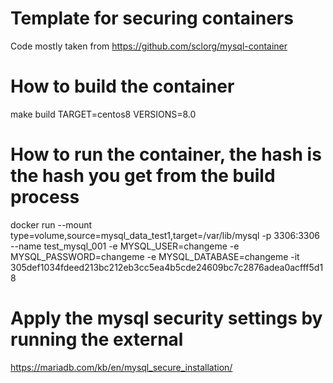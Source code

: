 # Template for securing containers

Code mostly taken from
https://github.com/sclorg/mysql-container


# How to build the container
make build TARGET=centos8 VERSIONS=8.0

# How to run the container, the hash is the hash you get from the build process
docker run --mount type=volume,source=mysql_data_test1,target=/var/lib/mysql -p 3306:3306 --name test_mysql_001 -e MYSQL_USER=changeme -e MYSQL_PASSWORD=changeme -e MYSQL_DATABASE=changeme -it 305def1034fdeed213bc212eb3cc5ea4b5cde24609bc7c2876adea0acfff5d18

# Apply the mysql security settings by running the external
https://mariadb.com/kb/en/mysql_secure_installation/

